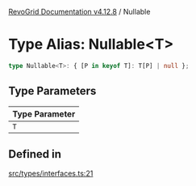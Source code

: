 [RevoGrid Documentation v4.12.8](README.md) / Nullable

# Type Alias: Nullable\<T\>

```ts
type Nullable<T>: { [P in keyof T]: T[P] | null };
```

## Type Parameters

| Type Parameter |
| ------ |
| `T` |

## Defined in

[src/types/interfaces.ts:21](https://github.com/revolist/revogrid/blob/c3ca1940d3bbc95c0549378ff25b8d267352be31/src/types/interfaces.ts#L21)
